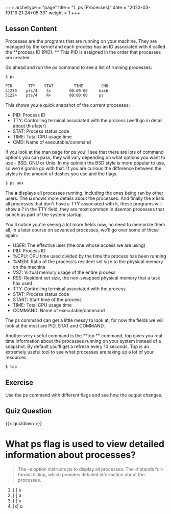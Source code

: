 +++
archetype = "page"
title = "1. ps (Processes)"
date = "2023-03-19T19:21:24+05:30"
weight = 1
+++

## Lesson Content

Processes are the programs that are running on your machine. They are managed by the kernel and each process has an ID associated with it called the  **process ID (PID). ** This PID is assigned in the order that processes are created. 

Go ahead and run the ps command to see a list of running processes:

```bash
$ ps

PID       TTY    STAT         TIME        CMD
41230    pts/4    Ss        00:00:00     bash
51224    pts/4    R+        00:00:00     ps
```

This shows you a quick snapshot of the current processes:

- PID: Process ID 
- TTY: Controlling terminal associated with the process (we'll go in detail about this later) 
- STAT: Process status code 
- TIME: Total CPU usage time 
- CMD: Name of executable/command 

If you look at the man page for ps you'll see that there are lots of command options you can pass, they will vary depending on what options you want to use - BSD, GNU or Unix. In my opinion the BSD style is more popular to use, so we're gonna go with that. If you are curious the difference between the styles is the amount of dashes you use and the flags.

```bash
$ ps aux
```

The  **a** displays all processes running, including the ones being ran by other users. The  **u** shows more details about the processes. And finally the  **x** lists all processes that don't have a TTY associated with it, these programs will show a ? in the TTY field, they are most common in daemon processes that launch as part of the system startup.

You'll notice you're seeing a lot more fields now, no need to memorize them all, in a later course on advanced processes, we'll go over some of these again:

- USER: The effective user (the one whose access we are using) 
- PID: Process ID 
- %CPU: CPU time used divided by the time the process has been running 
- %MEM: Ratio of the process's resident set size to the physical memory on the machine 
- VSZ: Virtual memory usage of the entire process 
- RSS: Resident set size, the non-swapped physical memory that a task has used 
- TTY: Controlling terminal associated with the process 
- STAT: Process status code 
- START: Start time of the process 
- TIME: Total CPU usage time 
- COMMAND: Name of executable/command 

The ps command can get a little messy to look at, for now the fields we will look at the most are PID, STAT and COMMAND. 

Another very useful command is the  **top ** command, top gives you real time information about the processes running on your system instead of a snapshot. By default you'll get a refresh every 10 seconds. Top is an extremely useful tool to see what processes are taking up a lot of your resources. 

```bash
$ top
```

## Exercise

Use the ps command with different flags and see how the output changes. 

## Quiz Question

{{< quizdown >}}

# What ps flag is used to view detailed information about processes?

> The -e option instructs ps to display all processes. The -f stands full-format listing, which provides detailed information about the processes.

1. [ ] s
2. [ ] a
3. [ ] x
4. [x] u
